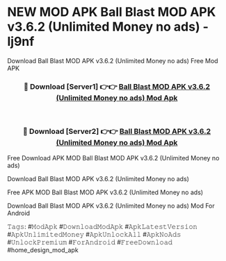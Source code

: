 # NEW MOD APK Ball Blast MOD APK v3.6.2 (Unlimited Money no ads) - lj9nf
Download Ball Blast MOD APK v3.6.2 (Unlimited Money no ads) Free Mod APK

<div align="center">
<h3>🔴 Download [Server1] 👉👉 <a href="https://apk-comot.site?title=Ball_Blast_MOD_APK_v3.6.2_(Unlimited_Money_no_ads)">Ball Blast MOD APK v3.6.2 (Unlimited Money no ads) Mod Apk</a></h3><br>

<h3>🔴 Download [Server2] 👉👉 <a href="https://apk-comot.site?title=Ball_Blast_MOD_APK_v3.6.2_(Unlimited_Money_no_ads)">Ball Blast MOD APK v3.6.2 (Unlimited Money no ads) Mod Apk</a></h3>
</div>


Free Download APK MOD Ball Blast MOD APK v3.6.2 (Unlimited Money no ads)

Download Ball Blast MOD APK v3.6.2 (Unlimited Money no ads) 

Free APK MOD Ball Blast MOD APK v3.6.2 (Unlimited Money no ads) 

Download Ball Blast MOD APK v3.6.2 (Unlimited Money no ads) Mod For Android

𝚃𝚊𝚐𝚜: #𝙼𝚘𝚍𝙰𝚙𝚔 #𝙳𝚘𝚠𝚗𝚕𝚘𝚊𝚍𝙼𝚘𝚍𝙰𝚙𝚔 #𝙰𝚙𝚔𝙻𝚊𝚝𝚎𝚜𝚝𝚅𝚎𝚛𝚜𝚒𝚘𝚗 #𝙰𝚙𝚔𝚄𝚗𝚕𝚒𝚖𝚒𝚝𝚎𝚍𝙼𝚘𝚗𝚎𝚢 #𝙰𝚙𝚔𝚄𝚗𝚕𝚘𝚌𝚔𝙰𝚕𝚕 #𝙰𝚙𝚔𝙽𝚘𝙰𝚍𝚜 #𝚄𝚗𝚕𝚘𝚌𝚔𝙿𝚛𝚎𝚖𝚒𝚞𝚖 #𝙵𝚘𝚛𝙰𝚗𝚍𝚛𝚘𝚒𝚍 #𝙵𝚛𝚎𝚎𝙳𝚘𝚠𝚗𝚕𝚘𝚊𝚍 #home_design_mod_apk